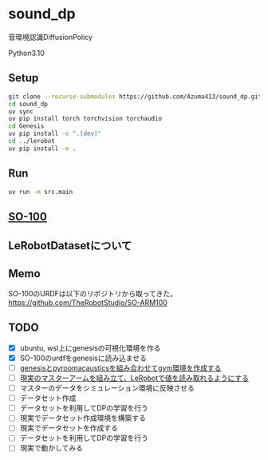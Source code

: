 # sound_dp
音環境認識DiffusionPolicy

Python3.10

## Setup
```bash
git clone --recurse-submodules https://github.com/Azuma413/sound_dp.git
cd sound_dp
uv sync
uv pip install torch torchvision torchaudio
cd Genesis
uv pip install -e ".[dev]"
cd ../lerobot
uv pip install -e .
```

## Run
```bash
uv run -m src.main
```

## [SO-100](lerobot/examples/10_use_so100.md)

## LeRobotDatasetについて

## Memo
SO-100のURDFは以下のリポジトリから取ってきた。\
https://github.com/TheRobotStudio/SO-ARM100

## TODO
- [x] ubuntu, wsl上にgenesisの可視化環境を作る
- [x] SO-100のurdfをgenesisに読み込ませる
- [ ] [genesisとpyroomacausticsを組み合わせてgym環境を作成する](https://qiita.com/hbvcg00/items/473d5049dd3fe36d2fa3)
- [ ] [現実のマスターアームを組み立て、LeRobotで値を読み取れるようにする](https://note.com/npaka/n/nf41de358825d)
- [ ] マスターのデータをシミュレーション環境に反映させる
- [ ] データセット作成
- [ ] データセットを利用してDPの学習を行う
- [ ] 現実でデータセット作成環境を構築する
- [ ] 現実でデータセットを作成する
- [ ] データセットを利用してDPの学習を行う
- [ ] 現実で動かしてみる